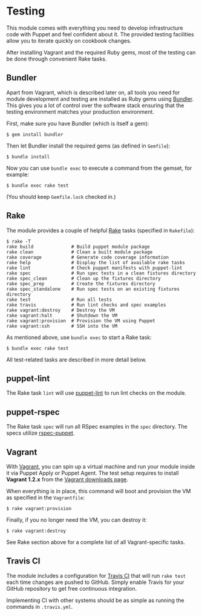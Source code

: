 Testing
=======

This module comes with everything you need to develop infrastructure code with
Puppet and feel confident about it. The provided testing facilities allow you to
iterate quickly on cookbook changes.

After installing Vagrant and the required Ruby gems, most of the testing can be
done through convenient Rake tasks.

## Bundler

Apart from Vagrant, which is described later on, all tools you need for module
development and testing are installed as Ruby gems using [Bundler]. This gives
you a lot of control over the software stack ensuring that the testing
environment matches your production environment.

First, make sure you have Bundler (which is itself a gem):

    $ gem install bundler

Then let Bundler install the required gems (as defined in `Gemfile`):

    $ bundle install

Now you can use `bundle exec` to execute a command from the gemset, for example:

    $ bundle exec rake test

(You should keep `Gemfile.lock` checked in.)

## Rake

The module provides a couple of helpful [Rake] tasks (specified in `Rakefile`):

    $ rake -T
    rake build              # Build puppet module package
    rake clean              # Clean a built module package
    rake coverage           # Generate code coverage information
    rake help               # Display the list of available rake tasks
    rake lint               # Check puppet manifests with puppet-lint
    rake spec               # Run spec tests in a clean fixtures directory
    rake spec_clean         # Clean up the fixtures directory
    rake spec_prep          # Create the fixtures directory
    rake spec_standalone    # Run spec tests on an existing fixtures directory
    rake test               # Run all tests
    rake travis             # Run lint checks and spec examples
    rake vagrant:destroy    # Destroy the VM
    rake vagrant:halt       # Shutdown the VM
    rake vagrant:provision  # Provision the VM using Puppet
    rake vagrant:ssh        # SSH into the VM

As mentioned above, use `bundle exec` to start a Rake task:

    $ bundle exec rake test

All test-related tasks are described in more detail below.

## puppet-lint

The Rake task `lint` will use [puppet-lint] to run lint checks on the module.

## puppet-rspec

The Rake task `spec` will run all RSpec examples in the `spec` directory. The
specs utilize [rspec-puppet].

## Vagrant

With [Vagrant], you can spin up a virtual machine and run your module inside it
via Puppet Apply or Puppet Agent. The test setup requires to install **Vagrant
1.2.x** from the [Vagrant downloads page].

When everything is in place, this command will boot and provision the VM as
specified in the `Vagrantfile`:

    $ rake vagrant:provision

Finally, if you no longer need the VM, you can destroy it:

    $ rake vagrant:destroy

See Rake section above for a complete list of all Vagrant-specific tasks.

## Travis CI

The module includes a configuration for [Travis CI] that will run `rake test`
each time changes are pushed to GitHub. Simply enable Travis for your GitHub
repository to get free continuous integration.

Implementing CI with other systems should be as simple as running the commands
in `.travis.yml`.


[Bundler]: http://gembundler.com
[Rake]: http://rake.rubyforge.org
[Travis CI]: https://travis-ci.org
[Vagrant downloads page]: http://downloads.vagrantup.com/
[Vagrant]: http://vagrantup.com
[puppet-lint]: http://puppet-lint.com/
[rspec-puppet]: http://rspec-puppet.com/
